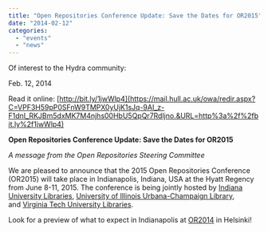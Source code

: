 ```yaml
---
title: "Open Repositories Conference Update: Save the Dates for OR2015"
date: "2014-02-12"
categories: 
  - "events"
  - "news"
---
```


Of interest to the Hydra community:

Feb. 12, 2014

Read it online: [http://bit.ly/1jwWlp4](https://mail.hull.ac.uk/owa/redir.aspx?C=VPF3H59pP0SFnW9TMPX0yUjK1sJq-9AI_z-F1dnI_RKJBm5dxMK7M4njhs00HbU5QpQr7Rdljno.&URL=http%3a%2f%2fbit.ly%2f1jwWlp4)

**Open Repositories Conference Update: Save the Dates for OR2015**

_A message from the Open Repositories Steering Committee_

We are pleased to announce that the 2015 Open Repositories Conference (OR2015) will take place in Indianapolis, Indiana, USA at the Hyatt Regency from June 8-11, 2015. The conference is being jointly hosted by [Indiana University Libraries](https://mail.hull.ac.uk/owa/redir.aspx?C=VPF3H59pP0SFnW9TMPX0yUjK1sJq-9AI_z-F1dnI_RKJBm5dxMK7M4njhs00HbU5QpQr7Rdljno.&URL=http%3a%2f%2fwww.libraries.iub.edu%2f), [University of Illinois Urbana-Champaign Library](https://mail.hull.ac.uk/owa/redir.aspx?C=VPF3H59pP0SFnW9TMPX0yUjK1sJq-9AI_z-F1dnI_RKJBm5dxMK7M4njhs00HbU5QpQr7Rdljno.&URL=http%3a%2f%2fwww.library.illinois.edu%2f), and [Virginia Tech University Libraries](https://mail.hull.ac.uk/owa/redir.aspx?C=VPF3H59pP0SFnW9TMPX0yUjK1sJq-9AI_z-F1dnI_RKJBm5dxMK7M4njhs00HbU5QpQr7Rdljno.&URL=http%3a%2f%2fwww.lib.vt.edu%2f).

Look for a preview of what to expect in Indianapolis at [OR2014](https://mail.hull.ac.uk/owa/redir.aspx?C=VPF3H59pP0SFnW9TMPX0yUjK1sJq-9AI_z-F1dnI_RKJBm5dxMK7M4njhs00HbU5QpQr7Rdljno.&URL=http%3a%2f%2for2014.helsinki.fi%2f) in Helsinki!

